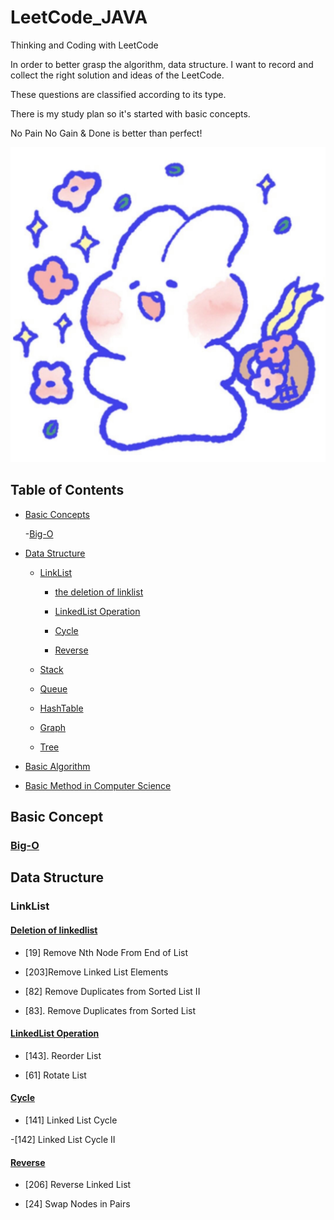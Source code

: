 # LeetCode_JAVA
Thinking and Coding with LeetCode

In order to better grasp the algorithm, data structure. I want to record and collect the right solution and ideas of the LeetCode.

These questions are classified according to its type.

There is my study plan so it's started with basic concepts.

No Pain No Gain & Done is better than perfect!

![happy forever!](
https://github.com/machine411/LeetCode_JAVA/blob/master/images/B6A0EC4D-42CB-460F-A0D3-23E8F6D4B85A.jpeg)



## Table of Contents
- [Basic Concepts](#basic-concepts)
  
  -[Big-O](#Big-o)

- [Data Structure](#data-structure)

    - [LinkList](#linklist)
        
        - [the deletion of linklist](#the-deletion-of-linklist)

        - [LinkedList Operation](#linkedlist-operation)
        
        - [Cycle](#cycle)
        
        - [Reverse](#reverse)
        
    - [Stack](#stack)
  
    - [Queue](#queue)
  
    - [HashTable](#hashtable)
    
    - [Graph](#graph)
    
    - [Tree](#tree)
 
- [Basic Algorithm](#basic-algorithm)
  

- [Basic Method in Computer Science](#basic-method-in-computer-science)
## Basic Concept
 ### [Big-O](https://github.com/machine411/LeetCode_JAVA/blob/master/Basic-Concept/Big-O.md)
    
## Data Structure

### LinkList

#### [Deletion of linkedlist](https://github.com/machine411/LeetCode_JAVA/tree/master/LinkedList/Delete_Linked_List)
  - [19] Remove Nth Node From End of List
  
  - [203]Remove Linked List Elements
  
  - [82] Remove Duplicates from Sorted List II
  
  - [83]. Remove Duplicates from Sorted List
  
  
####  [LinkedList Operation](https://github.com/machine411/LeetCode_JAVA/tree/master/LinkedList/LinkedList%20Operation)
   - [143]. Reorder List
   
   - [61] Rotate List
   
#### [Cycle](https://github.com/machine411/LeetCode_JAVA/tree/master/LinkedList/cycle)

  - [141] Linked List Cycle
  
  -[142] Linked List Cycle II
  
#### [Reverse](https://github.com/machine411/LeetCode_JAVA/tree/master/LinkedList/reverse_linked_list)
  - [206] Reverse Linked List
  
  - [24] Swap Nodes in Pairs
  
  
